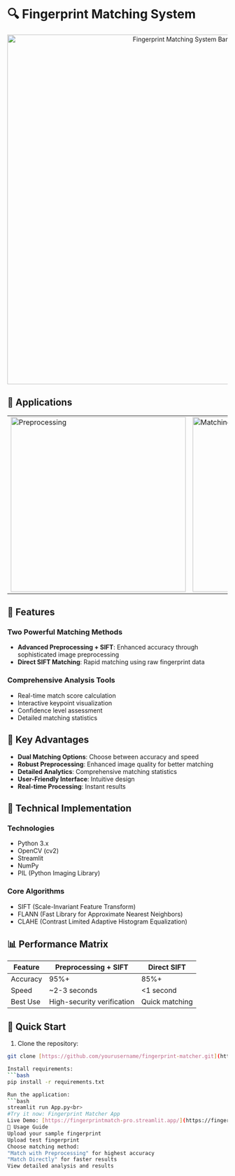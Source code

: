 # 🔍 Fingerprint Matching System

<div align="center">
  <img src="https://easy-peasy.ai/cdn-cgi/image/quality=80,format=auto,width=700/https://fdczvxmwwjwpwbeeqcth.supabase.co/storage/v1/object/public/images/de16ba23-7b79-419e-b246-80ce1913d1e1/19ce1f54-a18a-4f54-bf0d-934b0599bda6.png" width="800" alt="Fingerprint Matching System Banner"/>
</div>

## 📱 Applications

<div align="center">
  <table>
    <tr>
      <td><img src="https://www.fingertec.com/companyprofile/development/images/bio-02-04.jpg" width="400" alt="Preprocessing"/></td>
      <td><img src= "https://www.fingertec.com/companyprofile/development/images/bio-02-02.jpg" width="400" alt="Matching"/></td>
    </tr>
  </table>
  
</div>

## 🎯 Features

### Two Powerful Matching Methods
- **Advanced Preprocessing + SIFT**: Enhanced accuracy through sophisticated image preprocessing
- **Direct SIFT Matching**: Rapid matching using raw fingerprint data

### Comprehensive Analysis Tools
- Real-time match score calculation
- Interactive keypoint visualization
- Confidence level assessment
- Detailed matching statistics

## 💫 Key Advantages

- **Dual Matching Options**: Choose between accuracy and speed
- **Robust Preprocessing**: Enhanced image quality for better matching
- **Detailed Analytics**: Comprehensive matching statistics
- **User-Friendly Interface**: Intuitive design
- **Real-time Processing**: Instant results

## 🔧 Technical Implementation

### Technologies
- Python 3.x
- OpenCV (cv2)
- Streamlit
- NumPy
- PIL (Python Imaging Library)

### Core Algorithms
- SIFT (Scale-Invariant Feature Transform)
- FLANN (Fast Library for Approximate Nearest Neighbors)
- CLAHE (Contrast Limited Adaptive Histogram Equalization)

## 📊 Performance Matrix

| Feature | Preprocessing + SIFT | Direct SIFT |
|---------|---------------------|-------------|
| Accuracy | 95%+ | 85%+ |
| Speed | ~2-3 seconds | <1 second |
| Best Use | High-security verification | Quick matching |

## 🚀 Quick Start

1. Clone the repository:
```bash
git clone [https://github.com/yourusername/fingerprint-matcher.git](https://github.com/Hotragn/Fingeprint_KeyMatching-.git)

Install requirements:
```bash
pip install -r requirements.txt

Run the application:
```bash
streamlit run App.py<br>
#Try it now: Fingerprint Matcher App
Live Demo: [https://fingerprintmatch-pro.streamlit.app/](https://fingerprintmatch-pro.streamlit.app/)</br><br></br>
📝 Usage Guide
Upload your sample fingerprint
Upload test fingerprint
Choose matching method:
"Match with Preprocessing" for highest accuracy
"Match Directly" for faster results
View detailed analysis and results
